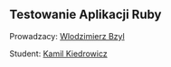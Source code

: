 ## Testowanie Aplikacji Ruby

Prowadzacy: [Wlodzimierz Bzyl](https://github.com/wbzyl)

Student: [Kamil Kiedrowicz](https://github.com/Azraelk2)

